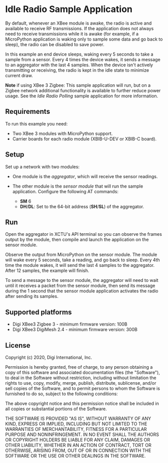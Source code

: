 Idle Radio Sample Application
======================================

By default, whenever an XBee module is awake, the radio is active and available
to receive RF transmissions. If the application does not always need to receive
transmissions while it is awake (for example, if a MicroPython application is
waking only to sample some data and go back to sleep), the radio can be disabled
to save power.

In this example an end device sleeps, waking every 5 seconds to take a sample
from a sensor. Every 4 times the device wakes, it sends a message to an
aggregator with the last 4 samples. When the device isn't actively transmitting
or receiving, the radio is kept in the idle state to minimize current draw.


**Note** if using XBee 3 Zigbee: This sample application will run, but on a
Zigbee network additional functionality is available to further reduce power
usage. See the *Idle Radio Polling* sample application for more information.


Requirements
------------

To run this example you need:

* Two XBee 3 modules with MicroPython support.
* Carrier boards for each radio module (XBIB-U-DEV or XBIB-C board).


Setup
-----

Set up a network with two modules:

* One module is the *aggregator*, which will receive the sensor readings.

* The other module is the *sensor module* that will run the sample
  application. Configure the following AT commands:
  * **SM** 6
  * **DH**/**DL**: Set to the 64-bit address (**SH**/**SL**) of the aggregator.


Run
---

Open the aggregator in XCTU's API terminal so you can observe the frames output
by the module, then compile and launch the application on the sensor module.

Observe the output from MicroPython on the sensor module. The module will wake
every 5 seconds, take a reading, and go back to sleep. Every 4th time the module
wakes, it will send the last 4 samples to the aggregator. After 12 samples, the
example will finish.

To send a message to the sensor module, the aggregator will need to wait until
it receives a packet from the sensor module, then send its message during the 1
second that the sensor module application activates the radio after sending its
samples.

Supported platforms
-------------------

* Digi XBee3 Zigbee 3 - minimum firmware version: 100B
* Digi XBee3 DigiMesh 2.4 - minimum firmware version: 300B

License
-------

Copyright (c) 2020, Digi International, Inc.

Permission is hereby granted, free of charge, to any person obtaining a copy
of this software and associated documentation files (the "Software"), to deal
in the Software without restriction, including without limitation the rights
to use, copy, modify, merge, publish, distribute, sublicense, and/or sell
copies of the Software, and to permit persons to whom the Software is
furnished to do so, subject to the following conditions:

The above copyright notice and this permission notice shall be included in all
copies or substantial portions of the Software.

THE SOFTWARE IS PROVIDED "AS IS", WITHOUT WARRANTY OF ANY KIND, EXPRESS OR
IMPLIED, INCLUDING BUT NOT LIMITED TO THE WARRANTIES OF MERCHANTABILITY,
FITNESS FOR A PARTICULAR PURPOSE AND NONINFRINGEMENT. IN NO EVENT SHALL THE
AUTHORS OR COPYRIGHT HOLDERS BE LIABLE FOR ANY CLAIM, DAMAGES OR OTHER
LIABILITY, WHETHER IN AN ACTION OF CONTRACT, TORT OR OTHERWISE, ARISING FROM,
OUT OF OR IN CONNECTION WITH THE SOFTWARE OR THE USE OR OTHER DEALINGS IN THE
SOFTWARE.
